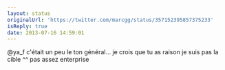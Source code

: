 ```yaml
---
layout: status
originalUrl: 'https://twitter.com/marcgg/status/357152395857375233'
isReply: true
date: 2013-07-16 14:59:01
---
```


@ya_f c'était un peu le ton général… je crois que tu as raison je suis pas la cible ^^ pas assez enterprise
